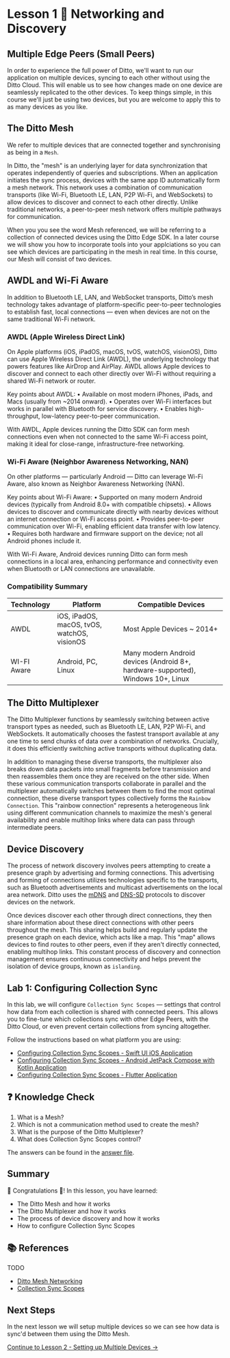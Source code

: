 # Lesson 1 🚀 Networking and Discovery

## Multiple Edge Peers (Small Peers)

In order to experience the full power of Ditto, we'll want to run our application on multiple devices, syncing to each other without using the Ditto Cloud. This will enable us to see how changes made on one device are seamlessly replicated to the other devices. To keep things simple, in this course we'll just be using two devices, but you are welcome to apply this to as many devices as you like. 

## The Ditto Mesh

We refer to multiple devices that are connected together and synchronising as being in a `Mesh`. 

In Ditto, the "mesh" is an underlying layer for data synchronization that operates independently of queries and subscriptions. When an application initiates the sync process, devices with the same app ID automatically form a mesh network. This network uses a combination of communication transports (like Wi-Fi, Bluetooth LE, LAN, P2P Wi-Fi, and WebSockets) to allow devices to discover and connect to each other directly. Unlike traditional networks, a peer-to-peer mesh network offers multiple pathways for communication. 

When you you see the word Mesh referenced, we will be referring to a collection of connected devices using the Ditto Edge SDK. In a later course we will show you how to incorporate tools into your applciations so you can see which devices are participating in the mesh in real time. In this course, our Mesh will consist of two devices. 

## AWDL and Wi-Fi Aware

In addition to Bluetooth LE, LAN, and WebSocket transports, Ditto’s mesh technology takes advantage of platform-specific peer-to-peer technologies to establish fast, local connections — even when devices are not on the same traditional Wi-Fi network.

### AWDL (Apple Wireless Direct Link)

On Apple platforms (iOS, iPadOS, macOS, tvOS, watchOS, visionOS), Ditto can use Apple Wireless Direct Link (AWDL), the underlying technology that powers features like AirDrop and AirPlay. AWDL allows Apple devices to discover and connect to each other directly over Wi-Fi without requiring a shared Wi-Fi network or router.

Key points about AWDL:
	•	Available on most modern iPhones, iPads, and Macs (usually from ~2014 onward).
	•	Operates over Wi-Fi interfaces but works in parallel with Bluetooth for service discovery.
	•	Enables high-throughput, low-latency peer-to-peer communication.

With AWDL, Apple devices running the Ditto SDK can form mesh connections even when not connected to the same Wi-Fi access point, making it ideal for close-range, infrastructure-free networking.

### Wi-Fi Aware (Neighbor Awareness Networking, NAN)

On other platforms — particularly Android — Ditto can leverage Wi-Fi Aware, also known as Neighbor Awareness Networking (NAN).

Key points about Wi-Fi Aware:
	•	Supported on many modern Android devices (typically from Android 8.0+ with compatible chipsets).
	•	Allows devices to discover and communicate directly with nearby devices without an internet connection or Wi-Fi access point.
	•	Provides peer-to-peer communication over Wi-Fi, enabling efficient data transfer with low latency.
	•	Requires both hardware and firmware support on the device; not all Android phones include it.

With Wi-Fi Aware, Android devices running Ditto can form mesh connections in a local area, enhancing performance and connectivity even when Bluetooth or LAN connections are unavailable.

### Compatibility Summary

| Technology | Platform | Compatible Devices|
|----------|------------|-------------|
| AWDL | iOS, iPadOS, macOS, tvOS, watchOS, visionOS | Most Apple Devices ~ 2014+ |
| WI-FI Aware | Android, PC, Linux | Many modern Android devices (Android 8+, hardware-supported), Windows 10+, Linux |

## The Ditto Multiplexer  

The Ditto Multiplexer functions by seamlessly switching between active transport types as needed, such as Bluetooth LE, LAN, P2P Wi-Fi, and WebSockets. It automatically chooses the fastest transport available at any one time to send chunks of data over a combination of networks. Crucially, it does this efficiently switching active transports without duplicating data. 

In addition to managing these diverse transports, the multiplexer also breaks down data packets into small fragments before transmission and then reassembles them once they are received on the other side. When these various communication transports collaborate in parallel and the multiplexer automatically switches between them to find the most optimal connection, these diverse transport types collectively forms the `Rainbow Connection`. This "rainbow connection" represents a heterogeneous link using different communication channels to maximize the mesh's general availability and enable multihop links where data can pass through intermediate peers.

## Device Discovery

The process of network discovery involves peers attempting to create a presence graph by advertising and forming connections. This advertising and forming of connections utilizes technologies specific to the transports, such as Bluetooth advertisements and multicast advertisements on the local area network. Ditto uses the [mDNS](https://en.wikipedia.org/wiki/Multicast_DNS) and [DNS-SD](https://en.wikipedia.org/wiki/Zero-configuration_networking#DNS-SD) protocols to discover devices on the network. 

Once devices discover each other through direct connections, they then share information about these direct connections with other peers throughout the mesh. This sharing helps build and regularly update the presence graph on each device, which acts like a map. This "map" allows devices to find routes to other peers, even if they aren't directly connected, enabling multihop links. This constant process of discovery and connection management ensures continuous connectivity and helps prevent the isolation of device groups, known as `islanding`.

## Lab 1: Configuring Collection Sync 

In this lab, we will configure `Collection Sync Scopes` — settings that control how data from each collection is shared with connected peers. This allows you to fine-tune which collections sync with other Edge Peers, with the Ditto Cloud, or even prevent certain collections from syncing altogether.

Follow the instructions based on what platform you are using:

- [Configuring Collection Sync Scopes - Swift UI iOS Application](lab1/swift.md)
- [Configuring Collection Sync Scopes - Android JetPack Compose with Kotlin Application](lab1/android.md)
- [Configuring Collection Sync Scopes - Flutter Application](lab1/flutter.md)

## ❓ Knowledge Check 

1. What is a Mesh?
2. Which is not a communication method used to create the mesh?
3. What is the purpose of the Ditto Multiplexer?
4. What does Collection Sync Scopes control?

The answers can be found in the [answer file](.answer).

## Summary

🎉 Congratulations 🙌! In this lesson, you have learned:
- The Ditto Mesh and how it works
- The Ditto Multiplexer and how it works
- The process of device discovery and how it works
- How to configure Collection Sync Scopes

## 📚 References
TODO
- [Ditto Mesh Networking](https://docs.ditto.live/key-concepts/mesh-networking)
- [Collection Sync Scopes](https://docs.ditto.live/sdk/latest/sync/sync-scopes)

## Next Steps

In the next lesson we will setup multiple devices so we can see how data is sync'd between them using the Ditto Mesh.

[Continue to Lesson 2 - Setting up Multiple Devices →](../lesson_2/README.md)

